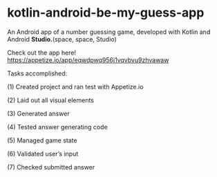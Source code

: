# kotlin-android-be-my-guess-app
An Android app of a number guessing game, developed with Kotlin and Android **Studio.**(space, space, Studio)

Check out the app here! https://appetize.io/app/eqwdpwq956j1vqvbvu9zhvawaw

Tasks accomplished:

(1) Created project and ran test with Appetize.io

(2) Laid out all visual elements

(3) Generated answer

(4) Tested answer generating code

(5) Managed game state

(6) Validated user’s input

(7) Checked submitted answer
